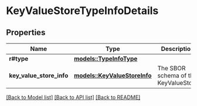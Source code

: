 # KeyValueStoreTypeInfoDetails

## Properties

Name | Type | Description | Notes
------------ | ------------- | ------------- | -------------
**r#type** | [**models::TypeInfoType**](TypeInfoType.md) |  | 
**key_value_store_info** | [**models::KeyValueStoreInfo**](KeyValueStoreInfo.md) | The SBOR schema of the KeyValueStore | 

[[Back to Model list]](../README.md#documentation-for-models) [[Back to API list]](../README.md#documentation-for-api-endpoints) [[Back to README]](../README.md)


